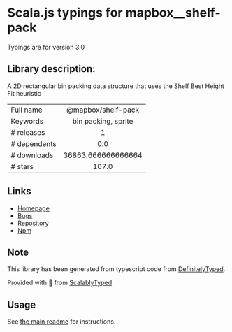 
# Scala.js typings for mapbox__shelf-pack

Typings are for version 3.0

## Library description:
A 2D rectangular bin packing data structure that uses the Shelf Best Height Fit heuristic

|                    |                 |
| ------------------ | :-------------: |
| Full name          | @mapbox/shelf-pack |
| Keywords           | bin packing, sprite |
| # releases         | 1 |
| # dependents       | 0.0 |
| # downloads        | 36863.666666666664 |
| # stars            | 107.0 |

## Links
- [Homepage](https://github.com/mapbox/shelf-pack#readme)
- [Bugs](https://github.com/mapbox/shelf-pack/issues)
- [Repository](https://github.com/mapbox/shelf-pack)
- [Npm](https://www.npmjs.com/package/%40mapbox%2Fshelf-pack)
    


## Note
This library has been generated from typescript code from [DefinitelyTyped](https://definitelytyped.org).

Provided with :purple_heart: from [ScalablyTyped](https://github.com/oyvindberg/ScalablyTyped)

## Usage
See [the main readme](../../readme.md) for instructions.


